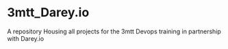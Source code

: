 # 3mtt_Darey.io
A repository Housing all projects for the 3mtt Devops training in partnership with Darey.io
